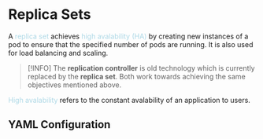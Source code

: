 # Replica Sets
A <span style = "color:lightblue">replica set</span> achieves <span style = "color:lightblue">high avalability (HA)</span> by creating new instances of a pod to ensure that the specified number of pods are running. It is also used for load balancing and scaling.

> [!INFO]
> The **replication controller** is old technology which is currently replaced by the **replica set**. Both work towards achieving the same objectives mentioned above.

<span style = "color:lightblue">High avalability</span> refers to the constant avalability of an application to users.

## YAML Configuration

